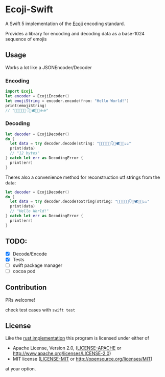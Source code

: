# Ecoji-Swift

A Swift 5 implementation of the [Ecoji](https://github.com/keith-turner/ecoji) encoding standard.

Provides a library for encoding and decoding data as a base-1024 sequence of emojis

## Usage

Works a lot like a JSONEncoder/Decoder

### Encoding
```swift
import Ecoji
let encoder = EcojiEncoder()
let emojiString = encoder.encode(from: "Hello World!")
print(emojiString)
// "🏯🔩🚗🌷🍉👇🦒🕊👡📢☕☕"
```
### Decoding
```swift
let decoder = EcojiDecoder()
do {
  let data = try decoder.decode(string: "🏯🔩🚗🌷🍉👇🦒🕊👡📢☕☕"
  print(data)
  // "12 bytes"
} catch let err as DecodingError {
  print(err)
}
```
Theres also a convenience method for reconstruction utf strings from the data:
```swift
let decoder = EcojiDecoder()
do {
  let data = try decoder.decodeToString(string: "🏯🔩🚗🌷🍉👇🦒🕊👡📢☕☕"
  print(data)
  // "Hello World!"
} catch let err as DecodingError {
  print(err)
}
```

## TODO:
- [x] Decode/Encode
- [x] Tests
- [ ] swift package manager
- [ ] cocoa pod

## Contribution

PRs welcome!

check test cases with  `swift test`

## License

Like the [rust implementation](https://github.com/netvl/ecoji.rs) this program is licensed under either of

 * Apache License, Version 2.0, ([LICENSE-APACHE](LICENSE-APACHE) or http://www.apache.org/licenses/LICENSE-2.0)
 * MIT license ([LICENSE-MIT](LICENSE-MIT) or http://opensource.org/licenses/MIT)

at your option.